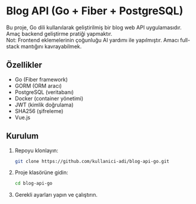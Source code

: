 # Blog API (Go + Fiber + PostgreSQL)

Bu proje, Go dili kullanılarak geliştirilmiş bir blog web API uygulamasıdır.  
Amaç backend geliştirme pratiği yapmaktır.  
Not: Frontend eklemelerinin çoğunluğu AI yardımı ile yapılmıştır. Amacı full-stack mantığını kavrayabilmek.

## Özellikler
- Go (Fiber framework)
- GORM (ORM aracı)
- PostgreSQL (veritabanı)
- Docker (container yönetimi)
- JWT (kimlik doğrulama)
- SHA256 (şifreleme)
- Vue.js


## Kurulum
1. Repoyu klonlayın:
   ```bash
   git clone https://github.com/kullanici-adi/blog-api-go.git


2. Proje klasörüne gidin:
   ```bash
   cd blog-api-go
   
3. Gerekli ayarları yapın ve çalıştırın.

